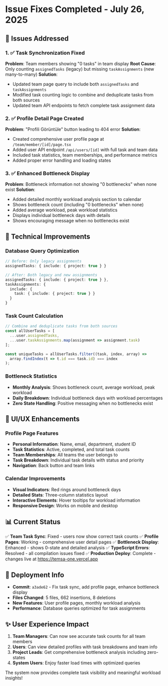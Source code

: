 # Issue Fixes Completed - July 26, 2025

## 🎯 Issues Addressed

### 1. ✅ Task Synchronization Fixed
**Problem**: Team members showing "0 tasks" in team display
**Root Cause**: Only counting `assignedTasks` (legacy) but missing `taskAssignments` (new many-to-many)
**Solution**: 
- Updated team page query to include both `assignedTasks` and `taskAssignments`
- Modified task counting logic to combine and deduplicate tasks from both sources
- Updated team API endpoints to fetch complete task assignment data

### 2. ✅ Profile Detail Page Created
**Problem**: "Profili Görüntüle" button leading to 404 error
**Solution**: 
- Created comprehensive user profile page at `/team/member/[id]/page.tsx`
- Added user API endpoint `/api/users/[id]` with full task and team data
- Included task statistics, team memberships, and performance metrics
- Added proper error handling and loading states

### 3. ✅ Enhanced Bottleneck Display
**Problem**: Bottleneck information not showing "0 bottlenecks" when none exist
**Solution**: 
- Added detailed monthly workload analysis section to calendar
- Shows bottleneck count (including "0 bottlenecks" when none)
- Added average workload, peak workload statistics
- Displays individual bottleneck days with details
- Shows encouraging message when no bottlenecks exist

## 🔧 Technical Improvements

### Database Query Optimization
```typescript
// Before: Only legacy assignments
assignedTasks: { include: { project: true } }

// After: Both legacy and new assignments
assignedTasks: { include: { project: true } },
taskAssignments: { 
  include: { 
    task: { include: { project: true } } 
  } 
}
```

### Task Count Calculation
```typescript
// Combine and deduplicate tasks from both sources
const allUserTasks = [
  ...user.assignedTasks,
  ...user.taskAssignments.map(assignment => assignment.task)
];

const uniqueTasks = allUserTasks.filter((task, index, array) => 
  array.findIndex(t => t.id === task.id) === index
);
```

### Bottleneck Statistics
- **Monthly Analysis**: Shows bottleneck count, average workload, peak workload
- **Daily Breakdown**: Individual bottleneck days with workload percentages
- **Zero State Handling**: Positive messaging when no bottlenecks exist

## 🎨 UI/UX Enhancements

### Profile Page Features
- **Personal Information**: Name, email, department, student ID
- **Task Statistics**: Active, completed, and total task counts
- **Team Memberships**: All teams the user belongs to
- **Task Breakdown**: Individual task details with status and priority
- **Navigation**: Back button and team links

### Calendar Improvements
- **Visual Indicators**: Red rings around bottleneck days
- **Detailed Stats**: Three-column statistics layout
- **Interactive Elements**: Hover tooltips for workload information
- **Responsive Design**: Works on mobile and desktop

## 📊 Current Status

✅ **Team Task Sync**: Fixed - users now show correct task counts
✅ **Profile Pages**: Working - comprehensive user detail pages
✅ **Bottleneck Display**: Enhanced - shows 0-state and detailed analysis
✅ **TypeScript Errors**: Resolved - all compilation issues fixed
✅ **Production Deploy**: Complete - changes live at https://temsa-one.vercel.app

## 🚀 Deployment Info

- **Commit**: `a3ade62` - Fix task sync, add profile page, enhance bottleneck display
- **Files Changed**: 5 files, 662 insertions, 8 deletions
- **New Features**: User profile pages, monthly workload analysis
- **Performance**: Database queries optimized for task assignments

## ✨ User Experience Impact

1. **Team Managers**: Can now see accurate task counts for all team members
2. **Users**: Can view detailed profiles with task breakdowns and team info
3. **Project Leads**: Get comprehensive bottleneck analysis including zero-states
4. **System Users**: Enjoy faster load times with optimized queries

The system now provides complete task visibility and meaningful workload insights!
